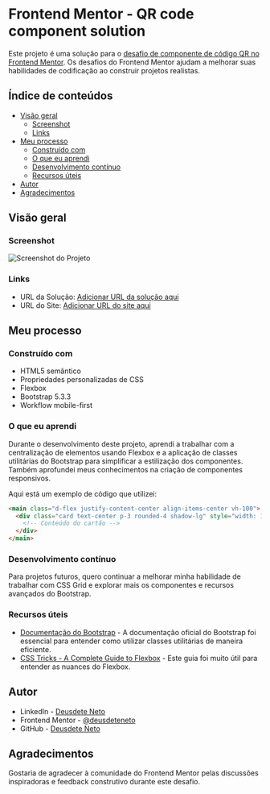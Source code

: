# Frontend Mentor - QR code component solution

Este projeto é uma solução para o [desafio de componente de código QR no Frontend Mentor](https://www.frontendmentor.io/challenges/qr-code-component-iux_sIO_H). Os desafios do Frontend Mentor ajudam a melhorar suas habilidades de codificação ao construir projetos realistas.

## Índice de conteúdos

- [Visão geral](#visão-geral)
  - [Screenshot](#screenshot)
  - [Links](#links)
- [Meu processo](#meu-processo)
  - [Construído com](#construído-com)
  - [O que eu aprendi](#o-que-eu-aprendi)
  - [Desenvolvimento contínuo](#desenvolvimento-contínuo)
  - [Recursos úteis](#recursos-úteis)
- [Autor](#autor)
- [Agradecimentos](#agradecimentos)

## Visão geral

### Screenshot

![Screenshot do Projeto](./screenshot.jpg)

### Links

- URL da Solução: [Adicionar URL da solução aqui](https://www.frontendmentor.io/solutions/qr-code-component-solution-eFCseqY80a)
- URL do Site: [Adicionar URL do site aqui](https://deusdeteneto.github.io/QR-code-component/)

## Meu processo

### Construído com

- HTML5 semântico
- Propriedades personalizadas de CSS
- Flexbox
- Bootstrap 5.3.3
- Workflow mobile-first

### O que eu aprendi

Durante o desenvolvimento deste projeto, aprendi a trabalhar com a centralização de elementos usando Flexbox e a aplicação de classes utilitárias do Bootstrap para simplificar a estilização dos componentes. Também aprofundei meus conhecimentos na criação de componentes responsivos.

Aqui está um exemplo de código que utilizei:

```html
<main class="d-flex justify-content-center align-items-center vh-100">
  <div class="card text-center p-3 rounded-4 shadow-lg" style="width: 18rem">
    <!-- Conteúdo do cartão -->
  </div>
</main>
```

### Desenvolvimento contínuo

Para projetos futuros, quero continuar a melhorar minha habilidade de trabalhar com CSS Grid e explorar mais os componentes e recursos avançados do Bootstrap.

### Recursos úteis

- [Documentação do Bootstrap](https://getbootstrap.com/docs/5.3/getting-started/introduction/) - A documentação oficial do Bootstrap foi essencial para entender como utilizar classes utilitárias de maneira eficiente.
- [CSS Tricks - A Complete Guide to Flexbox](https://css-tricks.com/snippets/css/a-guide-to-flexbox/) - Este guia foi muito útil para entender as nuances do Flexbox.

## Autor

- LinkedIn - [Deusdete Neto](https://www.linkedin.com/in/deusdeteneto)
- Frontend Mentor - [@deusdeteneto](https://www.frontendmentor.io/profile/deusdeteneto)
- GitHub - [Deusdete Neto](https://github.com/deusdeteneto)

## Agradecimentos

Gostaria de agradecer à comunidade do Frontend Mentor pelas discussões inspiradoras e feedback construtivo durante este desafio.
